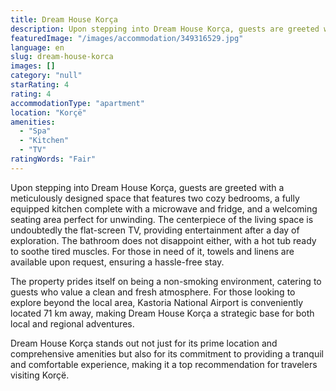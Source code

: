 ```yaml
---
title: Dream House Korça
description: Upon stepping into Dream House Korça, guests are greeted with a meticulously designed space that features two cozy bedrooms, a fully equipped kitchen complete w
featuredImage: "/images/accommodation/349316529.jpg"
language: en
slug: dream-house-korca
images: []
category: "null"
starRating: 4
rating: 4
accommodationType: "apartment"
location: "Korçë"
amenities:
  - "Spa"
  - "Kitchen"
  - "TV"
ratingWords: "Fair"
---
```


Upon stepping into Dream House Korça, guests are greeted with a meticulously designed space that features two cozy bedrooms, a fully equipped kitchen complete with a microwave and fridge, and a welcoming seating area perfect for unwinding. The centerpiece of the living space is undoubtedly the flat-screen TV, providing entertainment after a day of exploration. The bathroom does not disappoint either, with a hot tub ready to soothe tired muscles. For those in need of it, towels and linens are available upon request, ensuring a hassle-free stay.

The property prides itself on being a non-smoking environment, catering to guests who value a clean and fresh atmosphere. For those looking to explore beyond the local area, Kastoria National Airport is conveniently located 71 km away, making Dream House Korça a strategic base for both local and regional adventures.

Dream House Korça stands out not just for its prime location and comprehensive amenities but also for its commitment to providing a tranquil and comfortable experience, making it a top recommendation for travelers visiting Korçë.

